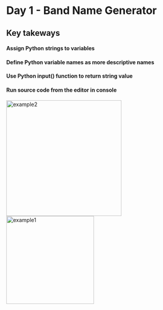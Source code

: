 # Day 1 - Band Name Generator

## Key takeways

#### Assign Python strings to variables 
#### Define Python variable names as more descriptive names 
#### Use Python input() function to return string value
#### Run source code from the editor in console

<img width="305" alt="example2" src="https://github.com/BlizzardMIT/100-days-Python-Project/assets/56599303/f21e61f6-293e-41ea-a578-50b289268443">

<img width="232" alt="example1" src="https://github.com/BlizzardMIT/100-days-Python-Project/assets/56599303/49189ef2-8468-49ea-a1b1-342ed31579ff">
